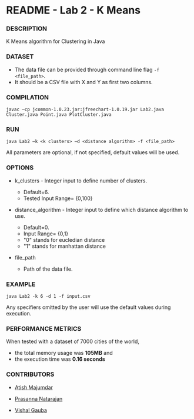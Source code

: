 # README - Lab 2 - K Means

### **DESCRIPTION**

K Means algorithm for Clustering in Java

### **DATASET**

- The data file can be provided through command line flag `-f <file_path>`.
- It should be a CSV file with X and Y as first two columns.

### **COMPILATION**

`javac –cp jcommon-1.0.23.jar:jfreechart-1.0.19.jar Lab2.java Cluster.java Point.java PlotCluster.java`

### **RUN**

`java Lab2 –k <k clusters> –d <distance algorithm> -f <file_path> `

All parameters are optional, if not specified, default values will be used.

### **OPTIONS**

- k_clusters - Integer input to define number of clusters. 

  - Default=6.
  - Tested Input Range= {0,100}
- distance_algorithm - Integer input to define which distance algorithm to use.

  - Default=0. 
  - Input Range= {0,1}
  - "0" stands for eucledian distance
  - "1" stands for manhattan distance

- file_path

  - Path of the data file.


### **EXAMPLE**

`java Lab2 -k 6 -d 1 -f input.csv`

Any specifiers omitted by the user will use the default values during execution.

### **PERFORMANCE METRICS**

When tested with a dataset of 7000 cities of the world, 

- the total memory usage was **105MB** and 
- the execution time was **0.16 seconds**



### **CONTRIBUTORS**

- [Atish Majumdar](//github.com/atish-maj) 

- [Prasanna Natarajan](//github.com/PrasannaNatarajan)

- [Vishal Gauba](//github.com/FlameFractal)

  ​
